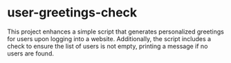 # user-greetings-check
This project enhances a simple script that generates personalized greetings for users upon logging into a website. Additionally, the script includes a check to ensure the list of users is not empty, printing a message if no users are found.
